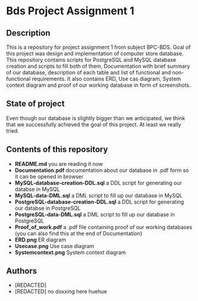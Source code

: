 # Bds Project Assignment 1


## Description
This is a repository for project assignment 1 from subject BPC-BDS. Goal of this project was design and implementation of computer store database. This repository contains scripts for PostgreSQL and MySQL database creation and scripts to fill both of them, Documentation with brief summary of our database, description of each table and list of functional and non-functional requirements. It also contains ERD, Use cas diagram, System context diagram and proof of our working database in form of screenshots.

## State of project 
Even though our database is slightly bigger than we anticipated, we think that we successfully achieved the goal of this project. At least we really tried.

## Contents of this repository
- **README.md** you are reading it now
- **Documentation.pdf** documentation about our database in .pdf form so it can be opened in browser
- **MySQL-database-creation-DDL.sql** a DDL script for generating our databse in MySQL 
- **MySQL-data-DML.sql** a DML script to fill up our database in MySQL
- **PostgreSQL-database-creation-DDL.sql** a DDL script for generating our databse in PostgreSQL
- **PostgreSQL-data-DML.sql** a DML script to fill up our database in PostgreSQL
- **Proof_of_work.pdf** a .pdf file containing proof of our working databases (you can also find this at the end of Documentation)
- **ERD.png** ER diagram
- **Usecase.png** Use case diagram
- **Systemcontext.png** System context diagram

## Authors
- [REDACTED]
- [REDACTED]
no doxxing here huehue

